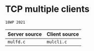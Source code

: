 # TCP multiple clients

`18WP 2021`

Server source   | Client source
--------------- | -------------
`mulfd.c`       | `mulcli.c`
